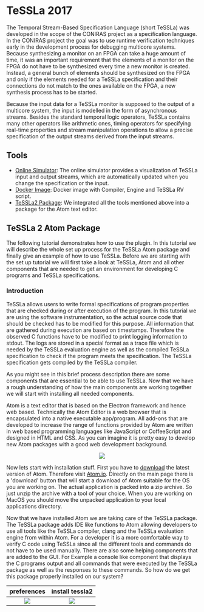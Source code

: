# TeSSLa 2017

The Temporal Stream-Based Specification Language (short TeSSLa) was developed in the scope of the CONIRAS project as a specification language. In the CONIRAS project the goal was to use runtime verification techniques early in the development process for debugging multicore systems. Because synthesizing a monitor on an FPGA can take a huge amount of time, it was an important requirement that the elements of a monitor on the FPGA do not have to be synthesized every time a new monitor is created. Instead, a general bunch of elements should be synthesized on the FPGA and only if the elements needed for a TeSSLa specification and their connections do not match to the ones available on the FPGA, a new synthesis process has to be started.

Because the input data for a TeSSLa monitor is supposed to the output of a multicore system, the input is modelled in the form of asynchronous streams. Besides the standard temporal logic operators, TeSSLa contains many other operators like arithmetic ones, timing operators for specifying real-time properties and stream manipulation operations to allow a precise specification of the output streams derived from the input streams.

## Tools

  * [Online Simulator](http://rv.isp.uni-luebeck.de/tessla/): The online simulator provides a visualization of TeSSLa input and output streams, which are automatically updated when you change the specification or the input.
  * [Docker Image](http://rv.isp.uni-luebeck.de/tessla/tessla-docker.zip): Docker image with Compiler, Engine and TeSSLa RV script.
  * [TeSSLa2 Package](https://atom.io/packages/tessla2): We integrated all the tools mentioned above into a package for the Atom text editor.
  
## TeSSLa 2 Atom Package

The following tutorial demonstrates how to use the plugin. In this tutorial we will describe the whole set up process for the TeSSLa Atom package and finally give an example of how to use TeSSLa. Before we are starting with the set up tutorial we will first take a look at TeSSLa, Atom and all other components that are needed to get an environment for developing C programs and TeSSLa specifications.

### Introduction

TeSSLa allows users to write formal specifications of program properties that are checked during or after execution of the program. In this tutorial we are using the software instrumentation, so the actual source code that should be checked has to be modified for this purpose. All information that are gathered during execution are based on timestamps. Therefore the observed C functions have to be modified to print logging information to stdout. The logs are stored in a special format as a trace file which is needed by the TeSSLa evaluation engine as well as the compiled TeSSLa specification to check if the program meets the specification. The TeSSLa specification gets compiled by the TeSSLa compiler.

As you might see in this brief process description there are some components that are essential to be able to use TeSSLa. Now that we have a rough understanding of how the main components are working together we will start with installing all needed components.

Atom is a text editor that is based on the Electron framework and hence web based. Technically the Atom Editor is a web browser that is encapsulated into a native executable app/program. All add-ons that are developed to increase the range of functions provided by Atom are written in web based programming languages like JavaScript or CoffeeScript and designed in HTML and CSS. As you can imagine it is pretty easy to develop new Atom packages with a good web development background.

<p align="center">
  <img src="https://github.com/malteschmitz/tessla2-atom/blob/master/screenshots/screenshot.png?raw=true">
</p>

Now lets start with installation stuff. First you have to [download](https://atom.io/download/mac) the latest version of Atom. Therefore visit [Atom.io](https://atom.io). Directly on the main page there is a 'download' button that will start a download of Atom suitable for the OS you are working on. The actual application is packed into a zip archive. So just unzip the archive with a tool of your choice. When you are working on MacOS you should move the unpacked application to your local applications directory.

Now that we have installed Atom we are taking care of the TeSSLa package. The TeSSLa package adds IDE like functions to Atom allowing developers to use all tools like the TeSSLa compiler, clang and the TeSSLa evaluation engine from within Atom. For a developer it is a more comfortable way to verify C code using TeSSLa since all the different tools and commands do not have to be used manually. There are also some helping components that are added to the GUI. For Example a console like component that displays the C programs output and all commands that were executed by the TeSSLa package as well as the responses to these commands. So how do we get this package properly installed on our system?

preferences                | install tessla2 
:-------------------------:|:-------------------------:
![](https://github.com/malteschmitz/tessla2-atom/blob/master/screenshots/preferences.png?raw=true)  |  ![](https://github.com/malteschmitz/tessla2-atom/blob/master/screenshots/install.png?raw=true)